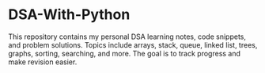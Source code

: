 # DSA-With-Python
This repository contains my personal DSA learning notes, code snippets, and problem solutions. Topics include arrays, stack, queue, linked list, trees, graphs, sorting, searching, and more. The goal is to track progress and make revision easier.
